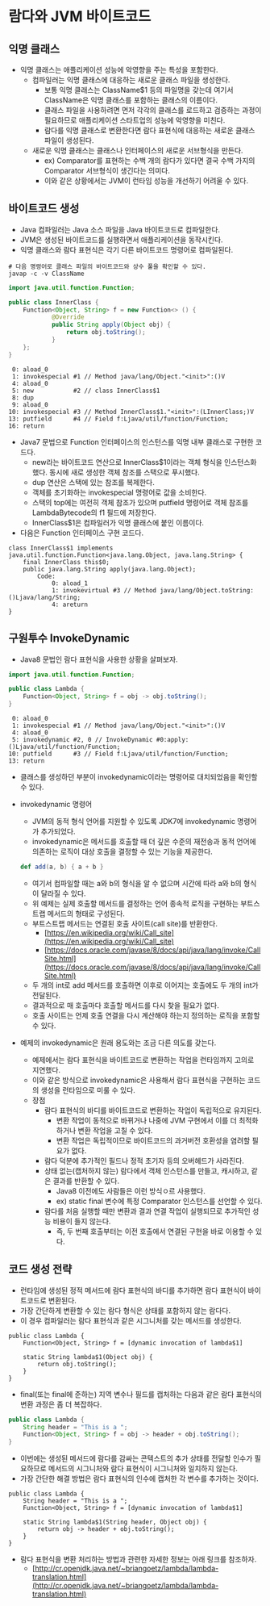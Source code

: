# 람다와 JVM 바이트코드

## 익명 클래스

- 익명 클래스는 애플리케이션 성능에 악영향을 주는 특성을 포함한다.
    - 컴파일러는 익명 클래스에 대응하는 새로운 클래스 파일을 생성한다.
        - 보통 익명 클래스는 ClassName$1 등의 파일명을 갖는데 여기서 ClassName은 익명 클래스를 포함하는 클래스의 이름이다.
        - 클래스 파일을 사용하려면 먼저 각각의 클래스를 로드하고  검증하는 과정이 필요하므로 애플리케이션 스타트업의 성능에 악영향을 미친다.
        - 람다를 익명 클래스로 변환한다면 람다 표현식에 대응하는 새로운 클래스 파일이 생성된다.
    - 새로운 익명 클래스는 클래스나 인터페이스의 새로운 서브형식을 만든다.
        - ex) Comparator를 표현하는 수백 개의 람다가 있다면 결국 수백 가지의 Comparator 서브형식이 생긴다는 의미다.
        - 이와 같은 상황에서는 JVM이 런타임 성능을 개선하기 어려울 수 있다.

## 바이트코드 생성

- Java 컴파일러는 Java 소스 파일을 Java 바이트코드로 컴파일한다.
- JVM은 생성된 바이트코드를 실행하면서 애플리케이션을 동작시킨다.
- 익명 클래스와 람다 표현식은 각기 다른 바이트코드 명령어로 컴파일된다.

```
# 다음 명령어로 클래스 파일의 바이트코드와 상수 풀을 확인할 수 있다.
javap -c -v ClassName
```

```java
import java.util.function.Function;

public class InnerClass {
	Function<Object, String> f = new Function<> () {
			@Override
			public String apply(Object obj) {
				return obj.toString();
			}
	};
}
```

```
 0: aload_0
 1: invokespecial #1 // Method java/lang/Object."<init>":()V
 4: aload_0
 5: new           #2 // class InnerClass$1
 8: dup
 9: aload_0
10: invokespecial #3 // Method InnerClass$1."<init>":(LInnerClass;)V
13: putfield      #4 // Field f:Ljava/util/function/Function;
16: return
```

- Java7 문법으로 Function 인터페이스의 인스턴스를 익명 내부 클래스로 구현한 코드다.
    - new라는 바이트코드 연산으로 InnerClass$1이라는 객체 형식을 인스턴스화했다. 동시에 새로 생성한 객체 참조를 스택으로 푸시했다.
    - dup 연산은 스택에 있는 참조를 복제한다.
    - 객체를 초기화하는 invokespecial 명령어로 값을 소비한다.
    - 스택의 top에는 여전히 객체 참조가 있으며 putfield 명령어로 객체 참조를 LambdaBytecode의 f1 필드에 저장한다.
    - InnerClass$1은 컴파일러가 익명 클래스에 붙인 이름이다.
- 다음은 Function 인터페이스 구현 코드다.

```
class InnerClass$1 implements java.util.function.Function<java.lang.Object, java.lang.String> {
	final InnerClass this$0;
	public java.lang.String apply(java.lang.Object);
		Code:
			0: aload_1
			1: invokevirtual #3 // Method java/lang/Object.toString:()Ljava/lang/String;
			4: areturn
}
```

## 구원투수 InvokeDynamic

- Java8 문법인 람다 표현식을 사용한 상황을 살펴보자.

```java
import java.util.function.Function;

public class Lambda {
	Function<Object, String> f = obj -> obj.toString();
}
```

```
 0: aload_0
 1: invokespecial #1 // Method java/lang/Object."<init>":()V
 4: aload_0
 5: invokedynamic #2, 0 // InvokeDynamic #0:apply:()Ljava/util/function/Function;
10: putfield      #3 // Field f:Ljava/util/function/Function;
13: return
```

- 클래스를 생성하던 부분이 invokedynamic이라는 명령어로 대치되었음을 확인할 수 있다.
- invokedynamic 명령어
    - JVM의 동적 형식 언어를 지원할 수 있도록 JDK7에 invokedynamic 명령어가 추가되었다.
    - invokedynamic은 메서드를 호출할 때 더 깊은 수준의 재전송과 동적 언어에 의존하는 로직이 대상 호출을 결정할 수 있는 기능을 제공한다.

    ```scala
    def add(a, b) { a + b }
    ```

    - 여기서 컴파일할 때는 a와 b의 형식을 알 수 없으며 시간에 따라 a와 b의 형식이 달라질 수 있다.
    - 위 예제는 실제 호출할 메서드를 결정하는 언어 종속적 로직을 구현하는 부트스트랩 메서드의 형태로 구성된다.
    - 부트스트랩 메서드는 연결된 호출 사이트(call site)를 반환한다.
        - [https://en.wikipedia.org/wiki/Call_site](https://en.wikipedia.org/wiki/Call_site)
        - [https://docs.oracle.com/javase/8/docs/api/java/lang/invoke/CallSite.html](https://docs.oracle.com/javase/8/docs/api/java/lang/invoke/CallSite.html)
    - 두 개의 int로 add 메서드를 호출하면 이후로 이어지는 호출에도 두 개의 int가 전달된다.
    - 결과적으로 매 호출마다 호출할 메서드를 다시 찾을 필요가 없다.
    - 호출 사이트는 언제 호출 연결을 다시 계산해야 하는지 정의하는 로직을 포함할 수 있다.
- 예제의 invokedynamic은 원래 용도와는 조금 다른 의도를 갖는다.
    - 예제에서는 람다 표현식을 바이트코드로 변환하는 작업을 런타임까지 고의로 지연했다.
    - 이와 같은 방식으로 invokedynamic은 사용해서 람다 표현식을 구현하는 코드의 생성을 런타임으로 미룰 수 있다.
    - 장점
        - 람다 표현식의 바디를 바이트코드로 변환하는 작업이 독립적으로 유지된다.
            - 변환 작업이 동적으로 바뀌거나 나중에 JVM 구현에서 이를 더 최적화하거나 변환 작업을 고칠 수 있다.
            - 변환 작업은 독립적이므로 바이트코드의 과거버전 호환성을 염려할 필요가 없다.
        - 람다 덕분에 추가적인 필드나 정적 초기자 등의 오버헤드가 사라진다.
        - 상태 없는(캡처하지 않는) 람다에서 객체 인스턴스를 만들고, 캐시하고, 같은 결과를 반환할 수 있다.
            - Java8 이전에도 사람들은 이런 방식ㅇ르 사용했다.
            - ex) static final 변수에 특정 Comparator 인스턴스를 선언할 수 있다.
        - 람다를 처음 실행할 때만 변환과 결과 연결 작업이 실행되므로 추가적인 성능 비용이 들지 않는다.
            - 즉, 두 번째 호출부터는 이전 호출에서 연결된 구현을 바로 이용할 수 있다.

## 코드 생성 전략

- 런타임에 생성된 정적 메서드에 람다 표현식의 바디를 추가하면 람다 표현식이 바이트코드로 변환된다.
- 가장 간단하게 변환할 수 있는 람다 형식은 상태를 포함하지 않는 람다다.
- 이 경우 컴파일러는 람다 표현식과 같은 시그니처를 갖는 메서드를 생성한다.

```
public class Lambda {
	Function<Object, String> f = [dynamic invocation of lambda$1]

	static String lambda$1(Object obj) {
		return obj.toString();
	}
}
```

- final(또는 final에 준하는) 지역 변수나 필드를 캡처하는 다음과 같은 람다 표현식의 변환 과정은 좀 더 복잡하다.

```java
public class Lambda {
	String header = "This is a ";
	Function<Object, String> f = obj -> header + obj.toString();
}
```

- 이번에는 생성된 메서드에 람다를 감싸는 콘텍스트의 추가 상태를 전달할 인수가 필요하므로 메서드의 시그니처와 람다 표현식이 시그니처와 일치하지 않는다.
- 가장 간단한 해결 방법은 람다 표현식의 인수에 캡처한 각 변수를 추가하는 것이다.

```
public class Lambda {
	String header = "This is a ";
	Function<Object, String> f = [dynamic invocation of lambda$1]

	static String lambda$1(String header, Object obj) {
		return obj -> header + obj.toString();
	}
}
```

- 람다 표현식을 변환 처리하는 방법과 관련한 자세한 정보는 아래 링크를 참조하자.
    - [http://cr.openjdk.java.net/~briangoetz/lambda/lambda-translation.html](http://cr.openjdk.java.net/~briangoetz/lambda/lambda-translation.html)